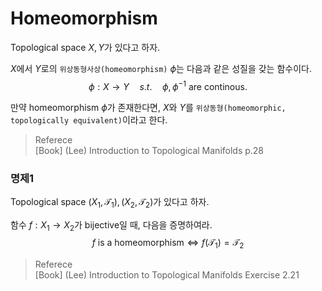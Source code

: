 # Homeomorphism
Topological space $X,Y$가 있다고 하자.

$X$에서 $Y$로의 `위상동형사상(homeomorphism)` $\phi$는 다음과 같은 성질을 갖는 함수이다.
$$ \phi : X \rightarrow Y \quad s.t. \quad \phi, \phi^{-1} \text{ are continous. } $$

만약 homeomorphism $\phi$가 존재한다면, $X$와 $Y$를 `위상동형(homeomorphic, topologically equivalent)`이라고 한다.

> Referece  
> [Book] (Lee) Introduction to Topological Manifolds p.28

### 명제1
Topological space $(X_1,\mathcal T_1),(X_2,\mathcal T_2)$가 있다고 하자.

함수 $f : X_1 \rightarrow X_2$가 bijective일 때, 다음을 증명하여라.
$$ f \text{ is a homeomorphism} \Leftrightarrow f(\mathcal T_1) = \mathcal T_2 $$

> Referece  
> [Book] (Lee) Introduction to Topological Manifolds Exercise 2.21